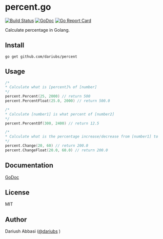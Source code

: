 # percent.go

[![Build Status](https://travis-ci.org/dariubs/percent.svg?branch=master)](https://travis-ci.org/dariubs/percent) [![GoDoc](https://godoc.org/github.com/dariubs/percent?status.svg)](https://godoc.org/github.com/dariubs/percent) [![Go Report Card](https://goreportcard.com/badge/github.com/dariubs/percent)](https://goreportcard.com/report/github.com/dariubs/percent)

Calculate percentage in Golang.

## Install

```shell
go get github.com/dariubs/percent
```

## Usage

```go
/*
* Calculate what is [percent]% of [number]
*/
percent.Percent(25, 2000) // return 500
percent.PercentFloat(25.0, 2000) // return 500.0

/*
* Calculate [number1] is what percent of [number2]
*/
percent.PercentOf(300, 2400) // return 12.5

/*
* Calculate what is the percentage increase/decrease from [number1] to [number2]
*/
percent.Change(20, 60) // return 200.0
percent.ChangeFloat(20.0, 60.0) // return 200.0
```

## Documentation

[GoDoc](https://godoc.org/github.com/dariubs/percent)

## License

MIT

## Author

Dariush Abbasi ([@dariubs](https://github.com/dariubs) )
